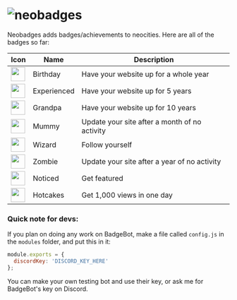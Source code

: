 # <img src="https://files.catbox.moe/5sijc7.png" alt="neobadges">

Neobadges adds badges/achievements to neocities. Here are all of the badges so far:

| Icon | Name | Description |
| -------------------------------------------------------------------------- | ------------- | ------------- |
| <img src="https://badges.neocities.org/i/badge/birthday.png" height="32"> | Birthday | Have your website up for a whole year |
| <img src="https://badges.neocities.org/i/badge/experienced.png" height="32"> | Experienced | Have your website up for 5 years |
| <img src="https://badges.neocities.org/i/badge/grandpa.png" height="32"> | Grandpa | Have your website up for 10 years |
| <img src="https://badges.neocities.org/i/badge/mummy.png" height="32"> | Mummy | Update your site after a month of no activity |
| <img src="https://badges.neocities.org/i/badge/wizard.png" height="32"> | Wizard | Follow yourself |
| <img src="https://badges.neocities.org/i/badge/zombie.png" height="32"> | Zombie | Update your site after a year of no activity |
| <img src="https://badges.neocities.org/i/badge/noticed.png" height="32"> | Noticed | Get featured |
| <img src="https://badges.neocities.org/i/badge/hotcakes.png" height="32"> | Hotcakes | Get 1,000 views in one day |

### Quick note for devs:

If you plan on doing any work on BadgeBot, make a file called `config.js` in the `modules` folder, and put this in it:
```js
module.exports = {
  discordKey: 'DISCORD_KEY_HERE'
};
```
You can make your own testing bot and use their key, or ask me for BadgeBot's key on Discord.
